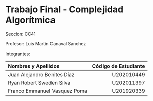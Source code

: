 # Trabajo Final - Complejidad Algorítmica

Seccion: CC41

Profesor: Luis Martin Canaval Sanchez

Integrantes:

| Nombres y Apellidos         | Código de Estudiante  |
|:---		      	      |	 		  ---:|
|Juan Alejandro Benites Díaz  |	 	    U202010449|
|Ryan Robert Sweden Silva     |	 	    U202011397|
|Franco Emmanuel Vasquez Poma |		    U201920339|
